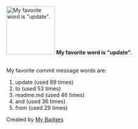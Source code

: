 <img src="https://github.com/my-badges/my-badges/blob/master/src/all-badges/favorite-word/favorite-word.png?raw=true" alt="My favorite word is &quot;update&quot;." title="My favorite word is &quot;update&quot;." width="128">
<strong>My favorite word is &quot;update&quot;.</strong>
<br><br>

My favorite commit message words are:

1. update (used 89 times)
2. to (used 53 times)
3. readme.md (used 46 times)
4. and (used 36 times)
5. from (used 29 times)


Created by <a href="https://github.com/my-badges/my-badges">My Badges</a>
